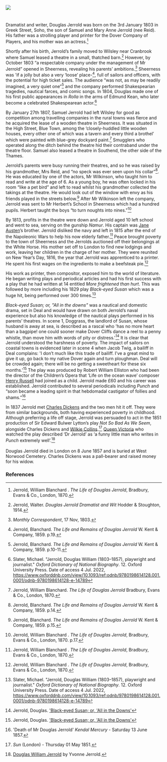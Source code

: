 <a href="https://juncture-digital.org"><img src="https://juncture-digital.org/images/ve-button.png"></a>

<param ve-config 
       title="Douglas William Jerrold (1803-1857)"
       author="Michelle Crowther"
       banner="/images/banners/19c.jpg"
       layout="vertical">


<param ve-entity eid="Q1011096" aliases="Deal">
<param ve-entity eid="Q1003196" aliases="Sheerness">
<param ve-entity eid="Q2160826" aliases="Cranbrok">
<param ve-entity eid="Q179224" aliases="Dover">

#

Dramatist and writer, Douglas Jerrold was born on the 3rd January 1803 in Greek Street, Soho, the son of Samuel and Mary Anne Jerrold (nee Reid). His father was a strolling player and printer for the Dover Company of Players, and his mother was an actress.[^ref1] 
<param ve-image url="https://upload.wikimedia.org/wikipedia/commons/8/81/Douglas_William_Jerrold_by_Sir_Daniel_Macnee.jpg" label="Douglas William Jerrold" attribution="by Daniel Macnee, Public domain, via Wikimedia Commons">

Shortly after his birth, Jerrold’s family moved to Wilsley near Cranbrook where Samuel leased a theatre in a small, thatched barn.[^ref2] However, by October 1803 “a respectable company under the management of Mr Jerrold” opened in Sheerness, revealing his parents’ ambitions.[^ref3] Sheerness was 'if a jolly but also a very ‘loose’ place-[^ref4], full of sailors and officers, with the potential for high ticket sales. The audience “was not, as may be readily imagined, a very quiet one”[^ref5] and the company performed Shakespearian tragedies, nautical farces,  and comic songs. In 1804, Douglas made one of his first public appearances in _Rolla_ in the arms of Edmund Kean, who later become a celebrated Shakespearean actor.[^ref6]
<param ve-image url="https://upload.wikimedia.org/wikipedia/commons/c/cd/Edmund_Kean_in_the_Character_of_Macbeth_1814_George_Henry_Harlow.jpg" label="Edmund Kean in the Characater of Macbeth, 1814" attribution="By George Henry Harlow, Public domain, via Wikimedia Commons">

By January 27th 1807, Samuel Jerrold had left Wilsley for good as competition among travelling companies in the rural towns was fierce and he acquired the lease of a wooden theatre in Sheerness. It was situated in the High Street, Blue Town, among the ‘closely-huddled little wooden houses, every other one of which was a tavern and every third a brothel’ which were painted with blue-grey dockyard paint.[^ref7]  Smugglers who operated along the ditch behind the theatre hid their contraband under the theatre floor.  Samuel also leased a theatre in Southend, the other side of the Thames.
<param ve-image url="https://upload.wikimedia.org/wikipedia/commons/3/38/Wilsley_Oast%2C_Cranbrook_-_geograph.org.uk_-_2942306.jpg" label="Wilsely Oast, Cranbrook" attribution="Wilsley Oast, Cranbrook by Julian P Guffogg, via Wikimedia Commons" license="CC BY-SA 2.0">

Jerrold’s parents were busy running their theatres, and so he was raised by his grandmother, Mrs Reid, and “no speck was ever seen upon his collar”[^ref8]. He was educated by one of the actors, Mr Wilkinson, who taught him to read and write at the age of 6.  As a young boy, he was often locked in his room “like a pet bird” and left to read whilst his grandmother collected the takings at the theatre. He would look out of the window with envy as his friends played in the streets below.[^ref9] After Mr Wilkinson left the company, Jerrold was sent to Mr Herbert’s School in Sheerness which had a hundred pupils. Herbert taught the boys “to turn noughts into nines.”[^ref10] 
<param ve-image url="https://stor.artstor.org/stor/e5edb1c7-9b9f-427e-8057-e5df4793b6d4" label="George Vertue, The Picturesque Beauties of Great Britain: Kent.  Dock Yard, Sheerness, 1829" attribution="Photo by Astrid Stilma. By permission of Patrick Marrin">

By 1813, profits in the theatre were down and Jerrold aged 10 left school and went to sea, serving on the gunship _Namur_. His captain was [Jane Austen](/19c/19c-austen-biography)’s brother. Jerrold disliked the navy and left in 1815 after the end of the Napoleonic Wars to help his now elderly father.[^ref11] Peace brought poverty to the town of Sheerness and the Jerrolds auctioned off their belongings at the White Horse. His mother set off to London to find new lodgings and work, leaving her children in the charge of her mother. They were reunited on New Year’s Day, 1816, the year that Jerrold was apprenticed to a printer. He spent his first wages on the ingredients to make a beefsteak pie.[^ref12]
<param ve-image url="https://upload.wikimedia.org/wikipedia/commons/7/78/HMS_Namur_IMG_4822.jpg" label="HMS Namur" attribution="Richard Perret, active in 1806, Public domain, via Wikimedia Commons">

His work as printer, then compositor, exposed him to the world of literature. He began writing plays and periodical articles and had his first success with a play that he had written at 14 entitled _More frightened than hurt_. This was followed by more including his 1829 play _Black-eyed Susan_ which was a huge hit, being performed over 300 times.[^ref13] 
<param ve-image url="https://upload.wikimedia.org/wikipedia/commons/7/7d/Paul_Fourdrinier_-_Sweet_William%5Es_Farewell_to_Black_Eyed_Susan_-_B1995.13.141_-_Yale_Center_for_British_Art.jpg" label="Sweet William's Frewell to Black-eyed Susan" attribution="Paul Fourdrinier, CC0, via Wikimedia Commons">

_Black-eyed Susan; or, "All in the downs"_ was a nautical and domestic drama, set in Deal and would have drawn on both Jerrold’s naval experience but also his knowledge of the nautical plays performed in his parents’ theatres. In scene 1, Doggrass, the landlord of Susan, whose husband is away at sea, is described as a rascal who 'has no more heart than a bagpipe! one could sooner make Dover Cliffs dance a reel to a penny whistle, than move him with words of pity or distress.'[^ref14] It is clear that Jerrold understood the harshness of poverty. The impact of sailors on coastal towns is evidenced later in scene 4 when Jacob Twig, a bailiff in Deal complains: 'I don’t much like this trade of bailiff. I’ve a great mind to give it up, go back to my native Dover again and turn ploughman. Deal will be crowded again; there will be no getting a sweetheart for these six months.'[^ref15] The play was produced by Robert William Elliston who had been the director of the Children’s Opera that ‘Life on the ocean wave’ composer [Henry Russell](/19c/19c-russell-biography) had joined as a child. Jerrold made £60 and his career was established. Jerrold contributed to several periodicals including _Punch_ and “soon became a leading spirit in that hebdomadal castigator of follies and shams.”[^ref16]
<param ve-image url="https://upload.wikimedia.org/wikipedia/commons/e/e2/Ebenezer_Landells_-_The_Illuminated_Magazine_-_No.1%2C_May_1843.jpg" label="The Illuminated Magazine edited by Douglas Jerrold, 1843" attribution="Ebenezer Landells, Public domain, via Wikimedia Commons">

In 1837 Jerrold met [Charles Dickens](/dickens/dickens-biography) and the two men hit it off. They were from similar backgrounds, both having experienced poverty in childhood. Although preferring a life off stage, Jerrold was persuaded to act in the 1851 production of Sir Edward Bulwer Lytton’s play _Not So Bad As We Seem_, alongside Charles Dickens and [Wilkie Collins](/19c/19c-collins-biography).[^ref17] [Queen Victoria](/19c/19c-victoria-biography) who watched the play described ‘Dr Jerrold’ as ‘a funny little man who writes in _Punch_ extremely well’.[^ref18]  
<br>
Douglas Jerrold died in London on 8 June 1857 and is buried at West Norwood Cemetery. Charles Dickens was a pall-bearer and raised money for his widow. 
<param ve-image url="https://upload.wikimedia.org/wikipedia/commons/f/f3/Charles_Dickens_circa_1840.jpg" label="Charles Dickens c. 1840" attribution="From an oil painting by R. J. Lane, Public domain, via Wikimedia Commons">

### References

[^ref1]: Jerrold, William Blanchard . _The Life of Douglas Jerrold_, Bradbury, Evans & Co., London, 1870.  
[^ref2]: Jerrold, Walter. _Douglas Jerrold Dramatist and Wit_ Hodder & Stoughton, 1914.
[^ref3]: _Monthly Correspondent_, 17 Nov, 1803.   
[^ref4]: Jerrold, Blanchard. _The Life and Remains of Douglas Jerrold_ W. Kent & Company, 1859. p.19.
[^ref5]: Jerrold, Blanchard. _The Life and Remains of Douglas Jerrold_ W. Kent & Company, 1859. p.10-11.
[^ref6]: Slater, Michael. "Jerrold, Douglas William (1803–1857), playwright and journalist." _Oxford Dictionary of National Biography_.  12. Oxford University Press. Date of access 4 Jul. 2022, <https://www.oxforddnb.com/view/10.1093/ref:odnb/9780198614128.001.0001/odnb-9780198614128-e-14789>
[^ref7]: Jerrold, William Blanchard. _The Life of Douglas Jerrold_ Bradbury, Evans & Co., London, 1870.   
[^ref8]: Jerrold, Blanchard. _The Life and Remains of Douglas Jerrold_ W. Kent & Company, 1859. p.14.
[^ref9]: Jerrold, Blanchard. _The Life and Remains of Douglas Jerrold_ W. Kent & Company, 1859. p.15.
[^ref9]: Jerrold, Blanchard. _The Life and Remains of Douglas Jerrold_ W. Kent & Company, 1859. p.17.
[^ref10]: Jerrold, William Blanchard . _The Life of Douglas Jerrold_, Bradbury, Evans & Co., London, 1870. p.17.   
[^ref11]: Jerrold, William Blanchard . _The Life of Douglas Jerrold_, Bradbury, Evans & Co., London, 1870. 
[^ref12]: Jerrold, William Blanchard . _The Life of Douglas Jerrold_, Bradbury, Evans & Co., London, 1870. 
[^ref13]: Slater, Michael. "Jerrold, Douglas William (1803–1857), playwright and journalist." _Oxford Dictionary of National Biography_.  12. Oxford University Press. Date of access 4 Jul. 2022, <https://www.oxforddnb.com/view/10.1093/ref:odnb/9780198614128.001.0001/odnb-9780198614128-e-14789>
[^ref14]: Jerrold, Douglas. ['Black-eyed Susan; or, 'All in the Downs'](https://archive.org/details/blackeyedsusanor00jerr)
[^ref15]: Jerrold, Douglas. ['Black-eyed Susan; or, 'All in the Downs'](https://archive.org/details/blackeyedsusanor00jerr)
[^ref16]: 'Death of Mr Douglas Jerrold' _Kendal Mercury_ - Saturday 13 June 1857.
[^ref17]:  _Sun_ (London) - Thursday 01 May 1851.
[^ref18]: [Douglas William Jerrold](https://www.yvonnejerrold.com/FamilyTree/L-DouglasWilliamJerrold-biog.html) by Yvonne Jerrold.
